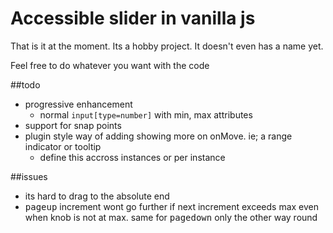 # Accessible slider in vanilla js
That is it at the moment. Its a hobby project. It doesn't even has a name yet.

Feel free to do whatever you want with the code


##todo
 - progressive enhancement
    - normal `input[type=number]` with min, max attributes
 - support for snap points
 - plugin style way of adding showing more on onMove. ie; a range indicator or tooltip
    - define this accross instances or per instance
 
 
##issues
 - its hard to drag to the absolute end
 - <kbd>pageup</kbd> increment wont go further if next increment exceeds max even when knob is not at max. same for <kbd>pagedown</kbd> only the other way round
